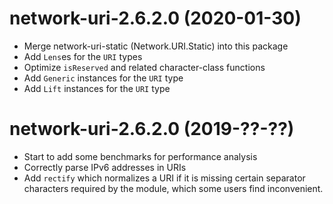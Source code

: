 # network-uri-2.6.2.0 (2020-01-30)
* Merge network-uri-static (Network.URI.Static) into this package
* Add `Lens`es for the `URI` types
* Optimize `isReserved` and related character-class functions
* Add `Generic` instances for the `URI` type
* Add `Lift` instances for the `URI` type

# network-uri-2.6.2.0 (2019-??-??)
* Start to add some benchmarks for performance analysis
* Correctly parse IPv6 addresses in URIs
* Add `rectify` which normalizes a URI if it is missing certain
  separator characters required by the module, which some users find
  inconvenient.
